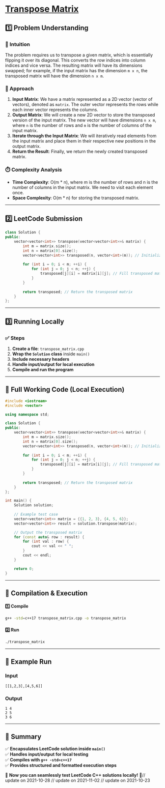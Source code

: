# **[Transpose Matrix](https://leetcode.com/problems/transpose-matrix/description/)**  

## **1️⃣ Problem Understanding**  
### **📌 Intuition**  
The problem requires us to transpose a given matrix, which is essentially flipping it over its diagonal. This converts the row indices into column indices and vice versa. The resulting matrix will have its dimensions swapped; for example, if the input matrix has the dimension `m x n`, the transposed matrix will have the dimension `n x m`.  

### **🚀 Approach**  
1. **Input Matrix**: We have a matrix represented as a 2D vector (vector of vectors), denoted as `matrix`. The outer vector represents the rows while each inner vector represents the columns.
2. **Output Matrix**: We will create a new 2D vector to store the transposed version of the input matrix. The new vector will have dimensions `n x m`, where `n` is the number of rows and `m` is the number of columns of the input matrix.
3. **Iterate through the Input Matrix**: We will iteratively read elements from the input matrix and place them in their respective new positions in the output matrix.
4. **Return the Result**: Finally, we return the newly created transposed matrix.

### **⏱️ Complexity Analysis**  
- **Time Complexity**: O(m * n), where m is the number of rows and n is the number of columns in the input matrix. We need to visit each element once.
- **Space Complexity**: O(m * n) for storing the transposed matrix.

---  

## **2️⃣ LeetCode Submission**  
```cpp
class Solution {
public:
    vector<vector<int>> transpose(vector<vector<int>>& matrix) {
        int m = matrix.size();
        int n = matrix[0].size();
        vector<vector<int>> transposed(n, vector<int>(m)); // Initialize transposed matrix
        
        for (int i = 0; i < m; ++i) {
            for (int j = 0; j < n; ++j) {
                transposed[j][i] = matrix[i][j]; // Fill transposed matrix
            }
        }
        
        return transposed; // Return the transposed matrix
    }
};
```

---  

## **3️⃣ Running Locally**  
### **✅ Steps**  
1. **Create a file**: `transpose_matrix.cpp`  
2. **Wrap the `Solution` class** inside `main()`  
3. **Include necessary headers**  
4. **Handle input/output for local execution**  
5. **Compile and run the program**  

---  

## **📝 Full Working Code (Local Execution)**  
```cpp
#include <iostream>
#include <vector>

using namespace std;

class Solution {
public:
    vector<vector<int>> transpose(vector<vector<int>>& matrix) {
        int m = matrix.size();
        int n = matrix[0].size();
        vector<vector<int>> transposed(n, vector<int>(m)); // Initialize transposed matrix
        
        for (int i = 0; i < m; ++i) {
            for (int j = 0; j < n; ++j) {
                transposed[j][i] = matrix[i][j]; // Fill transposed matrix
            }
        }
        
        return transposed; // Return the transposed matrix
    }
};

int main() {
    Solution solution;
    
    // Example test case
    vector<vector<int>> matrix = {{1, 2, 3}, {4, 5, 6}};
    vector<vector<int>> result = solution.transpose(matrix);

    // Output the transposed matrix
    for (const auto& row : result) {
        for (int val : row) {
            cout << val << " ";
        }
        cout << endl;
    }

    return 0;
}
```  

---  

## **🔧 Compilation & Execution**  
#### **1️⃣ Compile**  
```bash
g++ -std=c++17 transpose_matrix.cpp -o transpose_matrix
```  

#### **2️⃣ Run**  
```bash
./transpose_matrix
```  

---  

## **🎯 Example Run**  
### **Input**  
```
[[1,2,3],[4,5,6]]
```  
### **Output**  
```
1 4 
2 5 
3 6 
```  

---  

## **📌 Summary**  
✅ **Encapsulates LeetCode solution inside `main()`**  
✅ **Handles input/output for local testing**  
✅ **Compiles with `g++ -std=c++17`**  
✅ **Provides structured and formatted execution steps**  

🚀 **Now you can seamlessly test LeetCode C++ solutions locally!** 🚀// update on 2021-10-28
// update on 2021-11-02
// update on 2021-10-23
